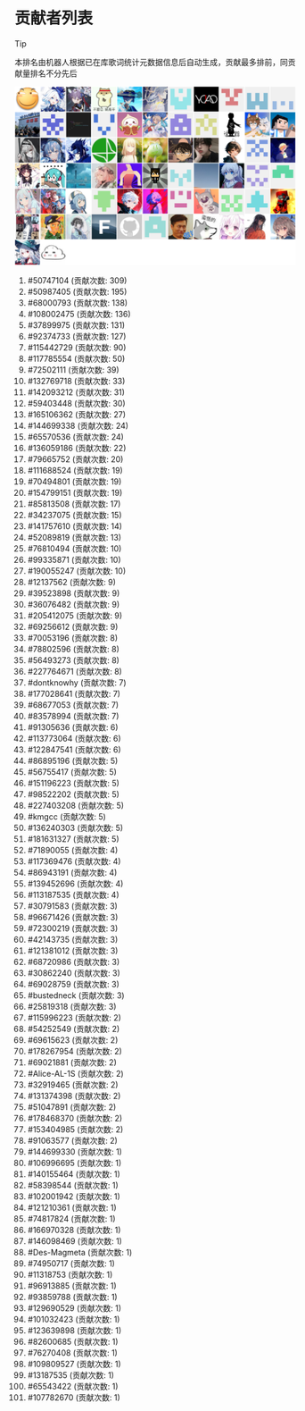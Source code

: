 # 贡献者列表

> [!TIP]
> 本排名由机器人根据已在库歌词统计元数据信息后自动生成，贡献最多排前，同贡献量排名不分先后

![贡献者头像画廊](./CONTRIBUTORS.svg)

1. #50747104 (贡献次数: 309)
2. #50987405 (贡献次数: 195)
3. #68000793 (贡献次数: 138)
4. #108002475 (贡献次数: 136)
5. #37899975 (贡献次数: 131)
6. #92374733 (贡献次数: 127)
7. #115442729 (贡献次数: 90)
8. #117785554 (贡献次数: 50)
9. #72502111 (贡献次数: 39)
10. #132769718 (贡献次数: 33)
11. #142093212 (贡献次数: 31)
12. #59403448 (贡献次数: 30)
13. #165106362 (贡献次数: 27)
14. #144699338 (贡献次数: 24)
15. #65570536 (贡献次数: 24)
16. #136059186 (贡献次数: 22)
17. #79665752 (贡献次数: 20)
18. #111688524 (贡献次数: 19)
19. #70494801 (贡献次数: 19)
20. #154799151 (贡献次数: 19)
21. #85813508 (贡献次数: 17)
22. #34237075 (贡献次数: 15)
23. #141757610 (贡献次数: 14)
24. #52089819 (贡献次数: 13)
25. #76810494 (贡献次数: 10)
26. #99335871 (贡献次数: 10)
27. #190055247 (贡献次数: 10)
28. #12137562 (贡献次数: 9)
29. #39523898 (贡献次数: 9)
30. #36076482 (贡献次数: 9)
31. #205412075 (贡献次数: 9)
32. #69256612 (贡献次数: 9)
33. #70053196 (贡献次数: 8)
34. #78802596 (贡献次数: 8)
35. #56493273 (贡献次数: 8)
36. #227764671 (贡献次数: 8)
37. #dontknowhy (贡献次数: 7)
38. #177028641 (贡献次数: 7)
39. #68677053 (贡献次数: 7)
40. #83578994 (贡献次数: 7)
41. #91305636 (贡献次数: 6)
42. #113773064 (贡献次数: 6)
43. #122847541 (贡献次数: 6)
44. #86895196 (贡献次数: 5)
45. #56755417 (贡献次数: 5)
46. #151196223 (贡献次数: 5)
47. #98522202 (贡献次数: 5)
48. #227403208 (贡献次数: 5)
49. #kmgcc (贡献次数: 5)
50. #136240303 (贡献次数: 5)
51. #181631327 (贡献次数: 5)
52. #71890055 (贡献次数: 4)
53. #117369476 (贡献次数: 4)
54. #86943191 (贡献次数: 4)
55. #139452696 (贡献次数: 4)
56. #113187535 (贡献次数: 4)
57. #30791583 (贡献次数: 3)
58. #96671426 (贡献次数: 3)
59. #72300219 (贡献次数: 3)
60. #42143735 (贡献次数: 3)
61. #121381012 (贡献次数: 3)
62. #68720986 (贡献次数: 3)
63. #30862240 (贡献次数: 3)
64. #69028759 (贡献次数: 3)
65. #bustedneck (贡献次数: 3)
66. #25819318 (贡献次数: 3)
67. #115996223 (贡献次数: 2)
68. #54252549 (贡献次数: 2)
69. #69615623 (贡献次数: 2)
70. #178267954 (贡献次数: 2)
71. #69021881 (贡献次数: 2)
72. #Alice-AL-1S (贡献次数: 2)
73. #32919465 (贡献次数: 2)
74. #131374398 (贡献次数: 2)
75. #51047891 (贡献次数: 2)
76. #178468370 (贡献次数: 2)
77. #153404985 (贡献次数: 2)
78. #91063577 (贡献次数: 2)
79. #144699330 (贡献次数: 1)
80. #106996695 (贡献次数: 1)
81. #140155464 (贡献次数: 1)
82. #58398544 (贡献次数: 1)
83. #102001942 (贡献次数: 1)
84. #121210361 (贡献次数: 1)
85. #74817824 (贡献次数: 1)
86. #166970328 (贡献次数: 1)
87. #146098469 (贡献次数: 1)
88. #Des-Magmeta (贡献次数: 1)
89. #74950717 (贡献次数: 1)
90. #11318753 (贡献次数: 1)
91. #96913885 (贡献次数: 1)
92. #93859788 (贡献次数: 1)
93. #129690529 (贡献次数: 1)
94. #101032423 (贡献次数: 1)
95. #123639898 (贡献次数: 1)
96. #82600685 (贡献次数: 1)
97. #76270408 (贡献次数: 1)
98. #109809527 (贡献次数: 1)
99. #13187535 (贡献次数: 1)
100. #65543422 (贡献次数: 1)
101. #107782670 (贡献次数: 1)
